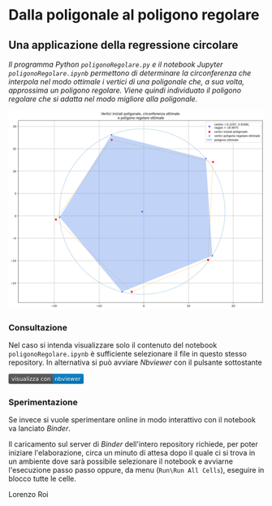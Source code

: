# Dalla poligonale al poligono regolare

## Una applicazione della regressione circolare

*Il programma Python `poligonoRegolare.py` e il notebook Jupyter `poligonoRegolare.ipynb` permettono di determinare la circonferenza che interpola nel modo ottimale i vertici di una poligonale che, a sua volta, approssima un poligono regolare. Viene quindi individuato il poligono regolare che si adatta nel modo migliore alla poligonale.*

![Poligonale e poligono regolare ottimale](img.png)

### Consultazione

Nel caso si intenda visualizzare solo il contenuto del notebook `poligonoRegolare.ipynb` è sufficiente selezionare il file in questo stesso repository. In alternativa si può avviare *Nbviewer* con il pulsante sottostante

<a href="https://nbviewer.org/github/lrnzr/didatticaGeometria/tree/main/"><svg xmlns="http://www.w3.org/2000/svg" xmlns:xlink="http://www.w3.org/1999/xlink" width="148" height="20" role="img" aria-label="visualizza con: nbviewer"><title>visualizza con: nbviewer</title><linearGradient id="s" x2="0" y2="100%"><stop offset="0" stop-color="#bbb" stop-opacity=".1"/><stop offset="1" stop-opacity=".1"/></linearGradient><clipPath id="r"><rect width="148" height="20" rx="3" fill="#fff"/></clipPath><g clip-path="url(#r)"><rect width="87" height="20" fill="#555"/><rect x="87" width="61" height="20" fill="#007ec6"/><rect width="148" height="20" fill="url(#s)"/></g><g fill="#fff" text-anchor="middle" font-family="Verdana,Geneva,DejaVu Sans,sans-serif" text-rendering="geometricPrecision" font-size="110"><text aria-hidden="true" x="445" y="150" fill="#010101" fill-opacity=".3" transform="scale(.1)" textLength="770">visualizza con</text><text x="445" y="140" transform="scale(.1)" fill="#fff" textLength="770">visualizza con</text><text aria-hidden="true" x="1165" y="150" fill="#010101" fill-opacity=".3" transform="scale(.1)" textLength="510">nbviewer</text><text x="1165" y="140" transform="scale(.1)" fill="#fff" textLength="510">nbviewer</text></g></svg></a>

### Sperimentazione

Se invece si vuole sperimentare online in modo interattivo con il notebook va lanciato *Binder*.

Il caricamento sul server di *Binder* dell'intero repository richiede, per poter iniziare l'elaborazione, circa un minuto di attesa dopo il quale ci si trova in un ambiente dove sarà possibile selezionare il notebook e avviarne l'esecuzione passo passo oppure, da menu (`Run\Run All Cells`), eseguire in blocco tutte le celle.


Lorenzo Roi

